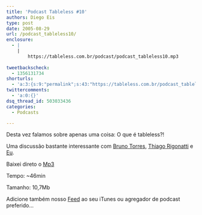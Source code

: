 ```yaml
---
title: 'Podcast Tableless #10'
authors: Diego Eis
type: post
date: 2005-08-29
url: /podcast_tableless10/
enclosure:
  - |
    |
        https://tableless.com.br/podcast/podcast_tableless10.mp3
        
tweetbackscheck:
  - 1356131734
shorturls:
  - 'a:3:{s:9:"permalink";s:43:"https://tableless.com.br/podcast_tableless10";s:7:"tinyurl";s:26:"https://tinyurl.com/3sx97dh";s:4:"isgd";s:19:"https://is.gd/qvybN6";}'
twittercomments:
  - 'a:0:{}'
dsq_thread_id: 503033436
categories:
  - Podcasts

---
```

Desta vez falamos sobre apenas uma coisa: O que é tableless?!
  
Uma discussão bastante interessante com [Bruno Torres][1], [Thiago Rigonatti][2] e [Eu][3]. 

Baixei direto o [Mp3][4]
  
Tempo: ~46min
  
Tamanho: 10,7Mb 

Adicione também nosso [Feed][5] ao seu iTunes ou agregador de podcast preferido&#8230;

 [1]: https://brunotorres.net/ "Bruno Torres"
 [2]: https://www.rigonatti.com.br/ "Rigonatti.com.br"
 [3]: https://tableless.com.br/eyesmiles/ "Diego Eis - Tableless"
 [4]: https://tableless.com.br/podcast/podcast_tableless10.mp3 "Podcast Tableless 10"
 [5]: https://tableless.com.br/rss.asp "Podcast e RSS do Tableless"